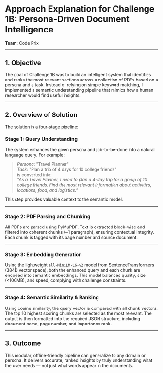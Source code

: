 # Approach Explanation for Challenge 1B: Persona-Driven Document Intelligence  
**Team:** Code Prix  

---

## 1. Objective

The goal of Challenge 1B was to build an intelligent system that identifies and ranks the most relevant sections across a collection of PDFs based on a persona and a task. Instead of relying on simple keyword matching, I implemented a semantic understanding pipeline that mimics how a human researcher would find useful insights.

---

## 2. Overview of Solution

The solution is a four-stage pipeline:

### Stage 1: Query Understanding
The system enhances the given persona and job-to-be-done into a natural language query. For example:  
> _Persona_: "Travel Planner"  
> _Task_: "Plan a trip of 4 days for 10 college friends"  
is converted into:  
> _“As a Travel Planner, I need to plan a 4-day trip for a group of 10 college friends. Find the most relevant information about activities, locations, food, and logistics.”_  

This step provides valuable context to the semantic model.

---

### Stage 2: PDF Parsing and Chunking
All PDFs are parsed using PyMuPDF. Text is extracted block-wise and filtered into coherent chunks (~1 paragraph), ensuring contextual integrity. Each chunk is tagged with its page number and source document.

---

### Stage 3: Embedding Generation
Using the lightweight `all-MiniLM-L6-v2` model from SentenceTransformers (384D vector space), both the enhanced query and each chunk are encoded into semantic embeddings. This model balances quality, size (<100MB), and speed, complying with challenge constraints.

---

### Stage 4: Semantic Similarity & Ranking
Using cosine similarity, the query vector is compared with all chunk vectors. The top 10 highest scoring chunks are selected as the most relevant. The output is then formatted into the required JSON structure, including document name, page number, and importance rank.

---

## 3. Outcome

This modular, offline-friendly pipeline can generalize to any domain or persona. It delivers accurate, ranked insights by truly understanding what the user needs — not just what words appear in the documents.

